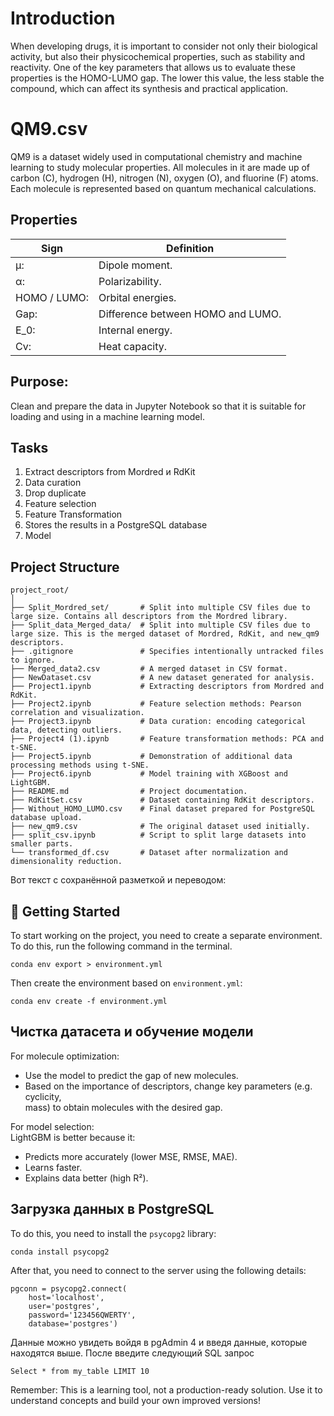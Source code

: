 # Introduction
When developing drugs, it is important to consider not only their biological activity, but also their physicochemical properties, such as stability and
reactivity. One of the key parameters that allows us to evaluate these properties is the HOMO-LUMO gap. The lower this value, the less stable the
compound, which can affect its synthesis and practical application.

# QM9.csv
QM9 is a dataset widely used in computational chemistry and machine learning to study molecular properties. All molecules in it are made up of carbon (C), hydrogen (H), nitrogen (N), oxygen (O), and fluorine (F) atoms. Each molecule is represented based on quantum mechanical calculations.

## Properties
| Sign  | Definition |
| ------------- | ------------- |
|μ:  | Dipole moment.|
|α:  |Polarizability.|
|HOMO / LUMO: |Orbital energies.|
|Gap: |Difference between HOMO and LUMO.|
|E_0: |Internal energy.|
|Cv: |Heat capacity.|

## Purpose:
Clean and prepare the data in Jupyter Notebook so that it is suitable for loading and using in a machine learning model.

## Tasks
1. Extract descriptors from Mordred и RdKit
2. Data curation
3. Drop duplicate
4. Feature selection
5. Feature Transformation
6. Stores the results in a PostgreSQL database
7. Model

## Project Structure
```
project_root/
│
├── Split_Mordred_set/       # Split into multiple CSV files due to large size. Contains all descriptors from the Mordred library.
├── Split_data_Merged_data/  # Split into multiple CSV files due to large size. This is the merged dataset of Mordred, RdKit, and new_qm9 descriptors.
├── .gitignore               # Specifies intentionally untracked files to ignore.
├── Merged_data2.csv         # A merged dataset in CSV format.
├── NewDataset.csv           # A new dataset generated for analysis.
├── Project1.ipynb           # Extracting descriptors from Mordred and RdKit.
├── Project2.ipynb           # Feature selection methods: Pearson correlation and visualization.
├── Project3.ipynb           # Data curation: encoding categorical data, detecting outliers.
├── Project4 (1).ipynb       # Feature transformation methods: PCA and t-SNE.
├── Project5.ipynb           # Demonstration of additional data processing methods using t-SNE.
├── Project6.ipynb           # Model training with XGBoost and LightGBM.
├── README.md                # Project documentation.
├── RdKitSet.csv             # Dataset containing RdKit descriptors.
├── Without_HOMO_LUMO.csv    # Final dataset prepared for PostgreSQL database upload.
├── new_qm9.csv              # The original dataset used initially.
├── split_csv.ipynb          # Script to split large datasets into smaller parts.
└── transformed_df.csv       # Dataset after normalization and dimensionality reduction.
```

Вот текст с сохранённой разметкой и переводом:

## 🚀 Getting Started
To start working on the project, you need to create a separate environment. To do this, run the following command in the terminal.  
```
conda env export > environment.yml
```
Then create the environment based on `environment.yml`:  
```
conda env create -f environment.yml
```

## Чистка датасета и обучение модели  
For molecule optimization:  
- Use the model to predict the gap of new molecules.  
- Based on the importance of descriptors, change key parameters (e.g. cyclicity,  
mass) to obtain molecules with the desired gap.  

For model selection:  
LightGBM is better because it:  
- Predicts more accurately (lower MSE, RMSE, MAE).  
- Learns faster.  
- Explains data better (high R²).  

## Загрузка данных в PostgreSQL  
To do this, you need to install the `psycopg2` library:  
```
conda install psycopg2
```  
After that, you need to connect to the server using the following details:  
```
pgconn = psycopg2.connect(
    host='localhost',
    user='postgres',
    password='123456QWERTY',
    database='postgres')
```
Данные можно увидеть войдя в pgAdmin 4 и введя данные, которые находятся выше. После введите следующий SQL запрос
```
Select * from my_table LIMIT 10
```
Remember: This is a learning tool, not a production-ready solution. Use it to understand concepts and build your own improved versions!

